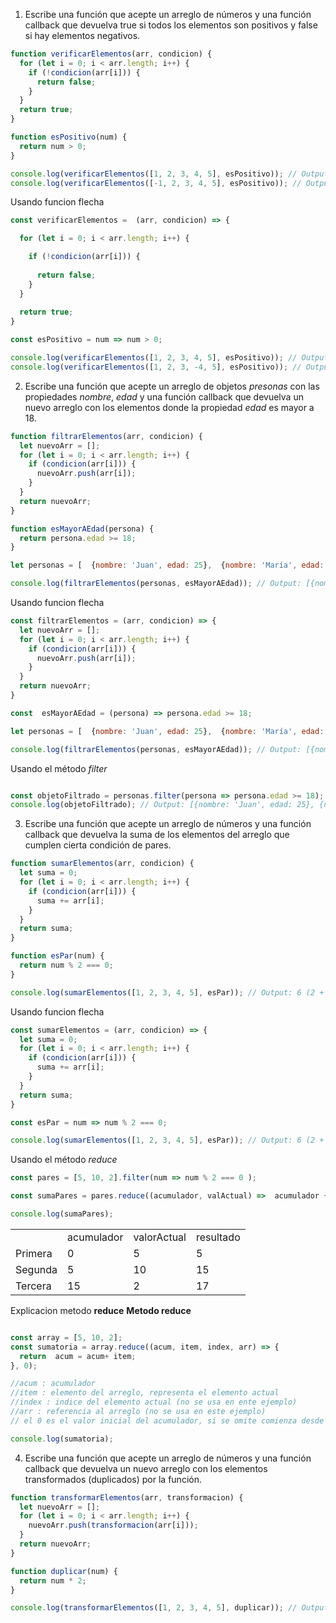 1. Escribe una función que acepte un arreglo de números y una función callback que devuelva true si todos los elementos son positivos
 y false si hay elementos negativos.
```js
function verificarElementos(arr, condicion) {
  for (let i = 0; i < arr.length; i++) {
    if (!condicion(arr[i])) {
      return false;
    }
  }
  return true;
}

function esPositivo(num) {
  return num > 0;
}

console.log(verificarElementos([1, 2, 3, 4, 5], esPositivo)); // Output: true
console.log(verificarElementos([-1, 2, 3, 4, 5], esPositivo)); // Output: false

```
Usando funcion flecha
```js
const verificarElementos =  (arr, condicion) => {

  for (let i = 0; i < arr.length; i++) {

    if (!condicion(arr[i])) {
    
      return false;
    }
  }
 
  return true;
}

const esPositivo = num => num > 0;

console.log(verificarElementos([1, 2, 3, 4, 5], esPositivo)); // Output: true
console.log(verificarElementos([1, 2, 3, -4, 5], esPositivo)); // Output: false
```
2. Escribe una función que acepte un arreglo de objetos *presonas* con las propiedades *nombre*, *edad* y una función callback que devuelva un nuevo arreglo con los elementos donde la propiedad *edad* es mayor a 18.

```js
function filtrarElementos(arr, condicion) {
  let nuevoArr = [];
  for (let i = 0; i < arr.length; i++) {
    if (condicion(arr[i])) {
      nuevoArr.push(arr[i]);
    }
  }
  return nuevoArr;
}

function esMayorAEdad(persona) {
  return persona.edad >= 18;
}

let personas = [  {nombre: 'Juan', edad: 25},  {nombre: 'María', edad: 15},  {nombre: 'Pedro', edad: 20},  {nombre: 'Lucía', edad: 17}];

console.log(filtrarElementos(personas, esMayorAEdad)); // Output: [{nombre: 'Juan', edad: 25}, {nombre: 'Pedro', edad: 20}]

```
Usando funcion flecha
```js
const filtrarElementos = (arr, condicion) => {
  let nuevoArr = [];
  for (let i = 0; i < arr.length; i++) {
    if (condicion(arr[i])) {
      nuevoArr.push(arr[i]);
    }
  }
  return nuevoArr;
}

const  esMayorAEdad = (persona) => persona.edad >= 18;

let personas = [  {nombre: 'Juan', edad: 25},  {nombre: 'María', edad: 15},  {nombre: 'Pedro', edad: 20},  {nombre: 'Lucía', edad: 17}];

console.log(filtrarElementos(personas, esMayorAEdad)); // Output: [{nombre: 'Juan', edad: 25}, {nombre: 'Pedro', edad: 20}]
```
Usando el método *filter*
```js

const objetoFiltrado = personas.filter(persona => persona.edad >= 18);
console.log(objetoFiltrado); // Output: [{nombre: 'Juan', edad: 25}, {nombre: 'Pedro', edad: 20}]
```

3. Escribe una función que acepte un arreglo de números y una función callback que devuelva la suma de los elementos del arreglo que cumplen cierta condición de pares.

```js
function sumarElementos(arr, condicion) {
  let suma = 0;
  for (let i = 0; i < arr.length; i++) {
    if (condicion(arr[i])) {
      suma += arr[i];
    }
  }
  return suma;
}

function esPar(num) {
  return num % 2 === 0;
}

console.log(sumarElementos([1, 2, 3, 4, 5], esPar)); // Output: 6 (2 + 4)

```
Usando funcion flecha
```js
const sumarElementos = (arr, condicion) => {
  let suma = 0;
  for (let i = 0; i < arr.length; i++) {
    if (condicion(arr[i])) {
      suma += arr[i];
    }
  }
  return suma;
}

const esPar = num => num % 2 === 0;

console.log(sumarElementos([1, 2, 3, 4, 5], esPar)); // Output: 6 (2 + 4)

```
Usando el método *reduce*
```js
const pares = [5, 10, 2].filter(num => num % 2 === 0 );

const sumaPares = pares.reduce((acumulador, valActual) =>  acumulador + valActual);

console.log(sumaPares);
```
<table><tbody><tr><td></td><td>acumulador</td><td>valorActual</td><td>resultado</td></tr><tr><td>Primera</td><td>0</td><td>5</td><td>5</td></tr><tr><td>Segunda</td><td>5</td><td>10</td><td>15</td></tr><tr><td>Tercera</td><td>15</td><td>2</td><td>17</td></tr></tbody></table>


Explicacion metodo **reduce**
**Metodo reduce**
```js

const array = [5, 10, 2];
const sumatoria = array.reduce((acum, item, index, arr) => {
  return  acum = acum+ item;
}, 0);

//acum : acumulador
//item : elemento del arreglo, representa el elemento actual
//index : indice del elemento actual (no se usa en ente ejemplo)
//arr : referencia al arreglo (no se usa en este ejemplo)
// el 0 es el valor inicial del acumulador, si se omite comienza desde el primer elemento

console.log(sumatoria);
```
4. Escribe una función que acepte un arreglo de números y una función callback que devuelva un nuevo arreglo con los elementos transformados (duplicados) por la función.
```js
function transformarElementos(arr, transformacion) {
  let nuevoArr = [];
  for (let i = 0; i < arr.length; i++) {
    nuevoArr.push(transformacion(arr[i]));
  }
  return nuevoArr;
}

function duplicar(num) {
  return num * 2;
}

console.log(transformarElementos([1, 2, 3, 4, 5], duplicar)); // Output: [2, 4, 6, 8, 10]

```


